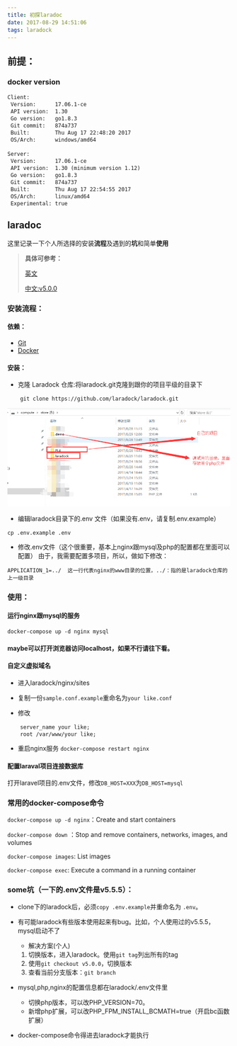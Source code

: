 ```yaml
---
title: 初探laradoc
date: 2017-08-29 14:51:06
tags: laradock
---
```

## 前提：

### docker version
```
Client:
 Version:      17.06.1-ce
 API version:  1.30
 Go version:   go1.8.3
 Git commit:   874a737
 Built:        Thu Aug 17 22:48:20 2017
 OS/Arch:      windows/amd64

Server:
 Version:      17.06.1-ce
 API version:  1.30 (minimum version 1.12)
 Go version:   go1.8.3
 Git commit:   874a737
 Built:        Thu Aug 17 22:54:55 2017
 OS/Arch:      linux/amd64
 Experimental: true
```

## laradoc
这里记录一下个人所选择的安装**流程**及遇到的**坑**和简单**使用**

> **具体可参考：**
> 
> [英文]('http://laradock.io')
> 
> [中文:v5.0.0]('https://github.com/laradock/laradock/blob/v5.5.0/README-zh.md')

### 安装流程：
#### 依赖：
- [Git](https://git-scm.com/downloads)
- [Docker](https://www.docker.com/products/docker/)
#### 安装：
-  克隆 Laradock 仓库:将laradock.git克隆到跟你的项目平级的目录下
```
    git clone https://github.com/laradock/laradock.git
```

![目录划分](./初探laradock/目录划分.png)


- 编辑laradock目录下的.env 文件（如果没有.env，请复制.env.example）

```
cp .env.example .env
```

- 修改.env文件（这个很重要，基本上nginx跟mysql及php的配置都在里面可以配置） 
由于，我需要配置多项目，所以，做如下修改：
```
APPLICATION_1=../  这一行代表nginx的www目录的位置，../：指的是laradock仓库的上一级目录
```

### 使用：
#### 运行nginx跟mysql的服务
```
docker-compose up -d nginx mysql
```
#### maybe可以打开浏览器访问localhost，如果不行请往下看。
#### 自定义虚拟域名
- 进入laradock/nginx/sites

- 复制一份`sample.conf.example`重命名为`your like.conf`

- 修改
```
    server_name your like;
    root /var/www/your like;
```

-  重启nginx服务
`docker-compose restart nginx`

#### 配置laraval项目连接数据库
打开laravel项目的.env文件，修改`DB_HOST=XXX`为`DB_HOST=mysql`


### 常用的docker-compose命令
`docker-compose up -d nginx`：Create and start containers

`docker-compose down` ：Stop and remove containers, networks, images, and volumes

`docker-compose images`: List images

`docker-compose exec`:  Execute a command in a running container

### some坑（一下的.env文件是v5.5.5）：

- clone下的laradock后，必须`copy .env.example`并重命名为 `.env`。
- 有可能laradock有些版本使用起来有bug。比如，个人使用过的v5.5.5，mysql启动不了
    - 解决方案(个人)
    1. 切换版本，进入laradock。使用`git tag`列出所有的tag
    2. 使用`git checkout v5.0.0`，切换版本
    3. 查看当前分支版本：`git branch`
- mysql,php,nginx的配置信息都在laradock/.env文件里
    - 切换php版本，可以改PHP_VERSION=70。
    - 新增php扩展，可以改PHP_FPM_INSTALL_BCMATH=true（开启bc函数扩展）
- docker-compose命令得进去laradock才能执行 


  [1]: /img/bVTVdN
